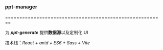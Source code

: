 ### ppt-manager

========================================================

为 **_ppt-generate_** 提供**数据源**以及定制化 UI

技术栈：_React + antd + ES6 + Sass + Vite_
